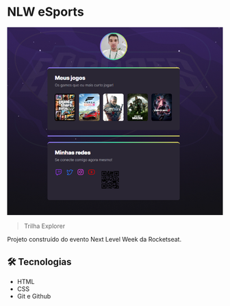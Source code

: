 # NLW eSports

![alt text](image.png)

> Trilha Explorer

Projeto construído do evento Next Level Week da Rocketseat.

## 🛠 Tecnologias

- HTML
- CSS
- Git e Github
